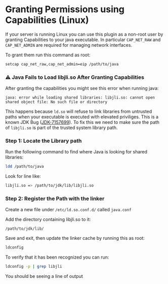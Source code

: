 # Granting Permissions using Capabilities (Linux)

If your server is running Linux you can use this plugin as a non-root user by granting Capabilities to your java executable.
In particular `CAP_NET_RAW` and `CAP_NET_ADMIN` are required for managing network interfaces.

To grant them run this command as root:
```bash
setcap cap_net_raw,cap_net_admin=eip /path/to/java
```

### ⚠️ Java Fails to Load libjli.so After Granting Capabilities
After granting the capabilities you might see this error when running java:
```
java: error while loading shared libraries: libjli.so: cannot open shared object file: No such file or directory
```

This happens because `ld.so` will refuse to link libraries from untrusted paths when your executable is executed with elevated priviliges.
This is a known JDK Bug ([JDK-7157699](https://bugs.openjdk.org/browse/JDK-7157699)).
To fix this we need to make sure the path of `libjli.so` is part of the trusted system library path.

### Step 1: Locate the Library path

Run the following command to find where Java is looking for shared libraries:
```bash
ldd /path/to/java
```
Look for line like:
```bash
libjli.so => /path/to/jdk/lib/libjli.so
```

### Step 2: Register the Path with the linker

Create a new file under `/etc/ld.so.conf.d/` called `java.conf`

Add the directory containing libjli.so to it:
```
/path/to/jdk/lib/
```

Save and exit, then update the linker cache by running this as root:
```bash
ldconfig
```

To verify that it has been recognized you can run:
```bash
ldconfig -p | grep libjli
```
You should be seeing a line of output